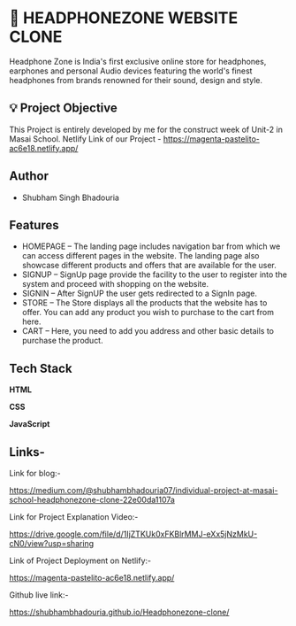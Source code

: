 
# 🎯 HEADPHONEZONE WEBSITE CLONE

Headphone Zone is India's first exclusive online store for headphones, earphones and personal Audio devices featuring the world's finest headphones from brands renowned for their sound, design and style.

## 💡 Project Objective

This Project is entirely developed by me for the construct week of Unit-2 in Masai School.
Netlify Link of our Project - https://magenta-pastelito-ac6e18.netlify.app/


## Author

- Shubham Singh Bhadouria


## Features

- HOMEPAGE – The landing page includes navigation bar from which we can access different pages in the website. The landing page also showcase different products and offers that are available for the user.
- SIGNUP – SignUp page provide the facility to the user to register into the system and proceed with shopping on the website.
- SIGNIN – After SignUP the user gets redirected to a SignIn page. 
- STORE – The Store displays all the products that the website has to offer. You can add any product you wish to purchase to the cart from here.
- CART – Here, you need to add you address and other basic details to purchase the product.


## Tech Stack

**HTML**

**CSS**

**JavaScript** 

## Links-

Link for blog:-

https://medium.com/@shubhambhadouria07/individual-project-at-masai-school-headphonezone-clone-22e00da1107a

Link for Project Explanation Video:-

https://drive.google.com/file/d/1IjZTKUk0xFKBlrMMJ-eXx5jNzMkU-cN0/view?usp=sharing

Link of Project Deployment on Netlify:-

https://magenta-pastelito-ac6e18.netlify.app/

Github live link:-

https://shubhambhadouria.github.io/Headphonezone-clone/




